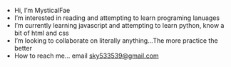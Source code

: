 - Hi, I’m MysticalFae
- I’m interested in reading and attempting to learn programing lanuages
- I’m currently learning javascript and attempting to learn python, know a bit of html and css
- I’m looking to collaborate on literally anything...The more practice the better
- How to reach me... email sky533539@gmail.com


<!---
MysticalFae/MysticalFae is a ✨ special ✨ repository because its `README.md` (this file) appears on your GitHub profile.
You can click the Preview link to take a look at your changes.
--->
